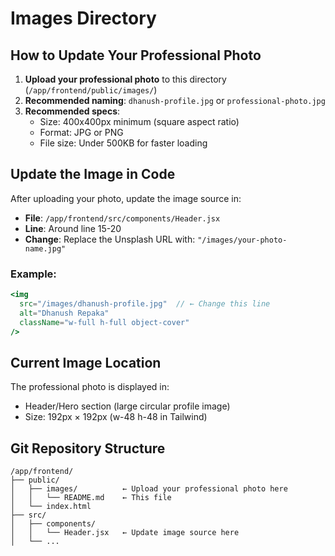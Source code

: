 # Images Directory

## How to Update Your Professional Photo

1. **Upload your professional photo** to this directory (`/app/frontend/public/images/`)
2. **Recommended naming**: `dhanush-profile.jpg` or `professional-photo.jpg`
3. **Recommended specs**:
   - Size: 400x400px minimum (square aspect ratio)
   - Format: JPG or PNG
   - File size: Under 500KB for faster loading

## Update the Image in Code

After uploading your photo, update the image source in:
- **File**: `/app/frontend/src/components/Header.jsx`
- **Line**: Around line 15-20
- **Change**: Replace the Unsplash URL with: `"/images/your-photo-name.jpg"`

### Example:
```jsx
<img
  src="/images/dhanush-profile.jpg"  // ← Change this line
  alt="Dhanush Repaka"
  className="w-full h-full object-cover"
/>
```

## Current Image Location
The professional photo is displayed in:
- Header/Hero section (large circular profile image)
- Size: 192px × 192px (w-48 h-48 in Tailwind)

## Git Repository Structure
```
/app/frontend/
├── public/
│   ├── images/          ← Upload your professional photo here
│   │   └── README.md    ← This file
│   └── index.html
├── src/
│   ├── components/
│   │   └── Header.jsx   ← Update image source here
│   └── ...
```